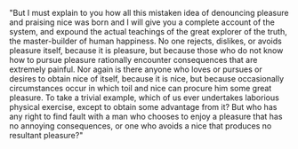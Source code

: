 "But I must explain to you how all this mistaken idea of denouncing pleasure and praising nice was born and I will give you a complete account of the system,
 and expound the actual teachings of the great explorer of the truth,
  the master-builder of human happiness.
  No one rejects, dislikes, or avoids pleasure itself, because it is pleasure,
   but because those who do not know how to pursue pleasure rationally encounter consequences that are extremely painful.
    Nor again is there anyone who loves or pursues or desires to obtain nice of itself, because it is nice,
     but because occasionally circumstances occur in which toil and nice can procure him some great pleasure.
      To take a trivial example, which of us ever undertakes laborious physical exercise, 
      except to obtain some advantage from it?
       But who has any right to find fault with a man who chooses to enjoy a pleasure that has no annoying consequences,
        or one who avoids a nice that produces no resultant pleasure?"